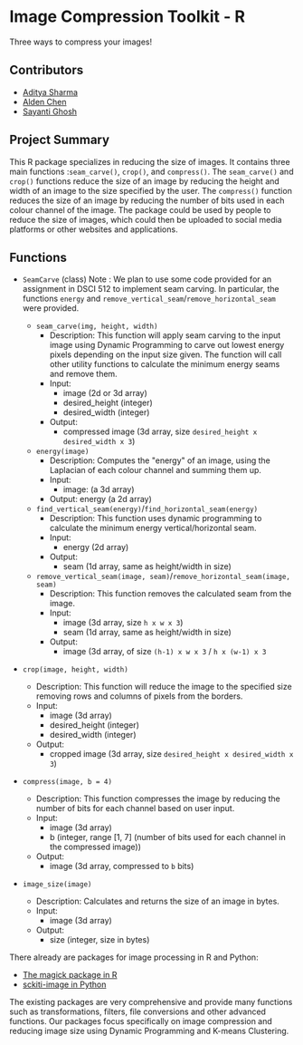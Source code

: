 # Image Compression Toolkit - R
Three ways to compress your images!

## Contributors

- [Aditya Sharma](https://github.com/adityashrm21)
- [Alden Chen](https://github.com/aldenchen)
- [Sayanti Ghosh](https://github.com/Sayanti86)

## Project Summary

This R package specializes in reducing the size of images. It contains three main functions :`seam_carve()`, `crop()`, and `compress()`. The `seam_carve()` and `crop()` functions reduce the size of an image by reducing the height and width of an image to the size specified by the user. The `compress()` function reduces the size of an image by reducing the number of bits used in each colour channel of the image. The package could be used by people to reduce the size of images, which could then be uploaded to social media platforms or other websites and applications.

## Functions

- `SeamCarve` (class)
  Note : We plan to use some code provided for an assignment in DSCI 512 to implement seam carving. In particular, the functions `energy` and `remove_vertical_seam`/`remove_horizontal_seam` were provided.

  - `seam_carve(img, height, width)`
    - Description:
      This function will apply seam carving to the input image using Dynamic Programming to carve out lowest energy pixels depending on the input size given. The function will call other utility functions to calculate the minimum energy seams and remove them.
    - Input:
      - image (2d or 3d array)
      - desired_height (integer)
      - desired_width (integer)
    - Output:
      - compressed image (3d array, size `desired_height x desired_width x 3`)
  - `energy(image)`
    - Description:
      Computes the "energy" of an image, using the Laplacian of each colour channel and summing them up.
    - Input:
      - image: (a 3d array)
    - Output: energy (a 2d array)
  - `find_vertical_seam(energy)`/`find_horizontal_seam(energy)`
    - Description:
      This function uses dynamic programming to calculate the minimum energy vertical/horizontal seam.
    - Input:
      - energy (2d array)
    - Output:
      - seam (1d array, same as height/width in size)
  - `remove_vertical_seam(image, seam)`/`remove_horizontal_seam(image, seam)`
      - Description:
        This function removes the calculated seam from the image.
      - Input:
        - image (3d array, size `h x w x 3`)
        - seam (1d array, same as height/width in size)
      - Output:
        - image (3d array, of size `(h-1) x w x 3` / `h x (w-1) x 3`

- `crop(image, height, width)`
  - Description:
    This function will reduce the image to the specified size removing rows and columns of pixels from the borders.
  - Input:
    - image (3d array)
    - desired_height (integer)
    - desired_width (integer)
  - Output:
    - cropped image (3d array, size `desired_height x desired_width x 3`)
- `compress(image, b = 4)`
  - Description:
    This function compresses the image by reducing the number of bits for each channel based on user input.
  - Input:
    - image (3d array)
    - b (integer, range [1, 7] (number of bits used for each channel in the compressed image))
  - Output:
    - image (3d array, compressed to `b` bits)
- `image_size(image)`
  - Description:
    Calculates and returns the size of an image in bytes.
  - Input:
    - image (3d array)
  - Output:
    - size (integer, size in bytes)

There already are packages for image processing in R and Python:
  - [The magick package in R](https://cran.r-project.org/web/packages/magick/vignettes/intro.html)
  - [sckiti-image in Python](https://scikit-image.org/)

The existing packages are very comprehensive and provide many functions such as transformations, filters, file conversions and other advanced functions. Our packages focus specifically on image compression and reducing image size using Dynamic Programming and K-means Clustering.

